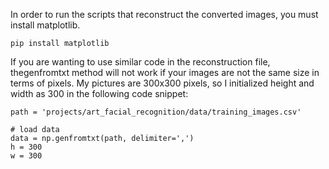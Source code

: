 In order to run the scripts that reconstruct the converted images, you must install matplotlib.

```pip install matplotlib```

If you are wanting to use similar code in the reconstruction file, thegenfromtxt method will not work if your images are not the same size in terms of pixels. My pictures are 300x300 pixels, so I initialized height and width as 300 in the following code snippet:

```
path = 'projects/art_facial_recognition/data/training_images.csv'

# load data
data = np.genfromtxt(path, delimiter=',')
h = 300
w = 300
```